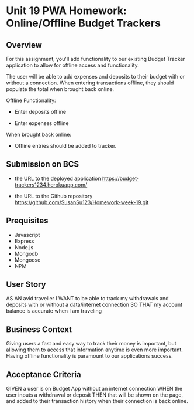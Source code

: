 # Unit 19 PWA Homework: Online/Offline Budget Trackers

## Overview

For this assignment, you'll add functionality to our existing Budget Tracker application to allow for offline access and functionality.

The user will be able to add expenses and deposits to their budget with or without a connection. When entering transactions offline, they should populate the total when brought back online.

Offline Functionality:

  * Enter deposits offline

  * Enter expenses offline

When brought back online:

  * Offline entries should be added to tracker.


## Submission on BCS


  * the URL to the deployed application https://budget-trackers1234.herokuapp.com/

  * the URL to the Github repository https://github.com/SusanSu123/Homework-week-19.git


## Prequisites

*  Javascript
*  Express
*  Node.js
*  Mongodb
*  Mongoose
*  NPM



## User Story
AS AN avid traveller
I WANT to be able to track my withdrawals and deposits with or without a data/internet connection
SO THAT my account balance is accurate when I am traveling

## Business Context

Giving users a fast and easy way to track their money is important, but allowing them to access that information anytime is even more important. Having offline functionality is paramount to our applications success.


## Acceptance Criteria
GIVEN a user is on Budget App without an internet connection
WHEN the user inputs a withdrawal or deposit
THEN that will be shown on the page, and added to their transaction history when their connection is back online.
